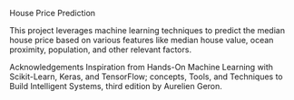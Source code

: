 House Price Prediction 

This project leverages machine learning techniques to predict the median house price based on various features like median house value, ocean proximity, population, and other relevant factors.



Acknowledgements 
Inspiration from Hands-On Machine Learning with Scikit-Learn, Keras, and TensorFlow; concepts, Tools, and Techniques to Build Intelligent Systems, third edition by Aurelien Geron.
